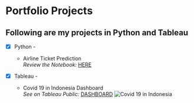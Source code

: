 # Portfolio Projects

## Following are my projects in Python and Tableau

- [x] Python -
      
    - Airline Ticket Prediction  
      _Review the Notebook:_ [HERE](https://github.com/satio98/Portfolio/blob/main/Airline%20Ticket%20Price%20Prediction.ipynb)

- [x] Tableau -

    - Covid 19 in Indonesia Dashboard  
      _See on Tableau Public:_ [DASHBOARD](https://public.tableau.com/views/Covid19inIndonesia_17306004517490/Dashboard?:language=en-US&publish=yes&:sid=&:redirect=auth&:display_count=n&:origin=viz_share_link)
      ![Covid 19 in Indonesia](https://github.com/satio98/Portfolio/blob/main/Covid%2019%20in%20Indonesia.png)
